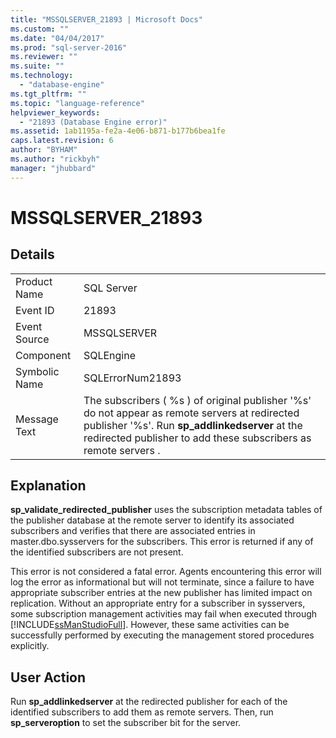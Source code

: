 ```yaml
---
title: "MSSQLSERVER_21893 | Microsoft Docs"
ms.custom: ""
ms.date: "04/04/2017"
ms.prod: "sql-server-2016"
ms.reviewer: ""
ms.suite: ""
ms.technology: 
  - "database-engine"
ms.tgt_pltfrm: ""
ms.topic: "language-reference"
helpviewer_keywords: 
  - "21893 (Database Engine error)"
ms.assetid: 1ab1195a-fe2a-4e06-b871-b177b6bea1fe
caps.latest.revision: 6
author: "BYHAM"
ms.author: "rickbyh"
manager: "jhubbard"
---
```

# MSSQLSERVER_21893
  
## Details  
  
|||  
|-|-|  
|Product Name|SQL Server|  
|Event ID|21893|  
|Event Source|MSSQLSERVER|  
|Component|SQLEngine|  
|Symbolic Name|SQLErrorNum21893|  
|Message Text|The subscribers ( %s ) of original publisher '%s' do not appear as remote servers at redirected publisher '%s'. Run **sp_addlinkedserver** at the redirected publisher to add these subscribers as remote servers .|  
  
## Explanation  
**sp_validate_redirected_publisher** uses the subscription metadata tables of the publisher database at the remote server to identify its associated subscribers and verifies that there are associated entries in master.dbo.sysservers for the subscribers. This error is returned if any of the identified subscribers are not present.  
  
This error is not considered a fatal error. Agents encountering this error will log the error as informational but will not terminate, since a failure to have appropriate subscriber entries at the new publisher has limited impact on replication. Without an appropriate entry for a subscriber in sysservers, some subscription management activities may fail when executed through [!INCLUDE[ssManStudioFull](../../includes/ssmanstudiofull-md.md)]. However, these same activities can be successfully performed by executing the management stored procedures explicitly.  
  
## User Action  
Run **sp_addlinkedserver** at the redirected publisher for each of the identified subscribers to add them as remote servers. Then, run **sp_serveroption** to set the subscriber bit for the server.  
  
